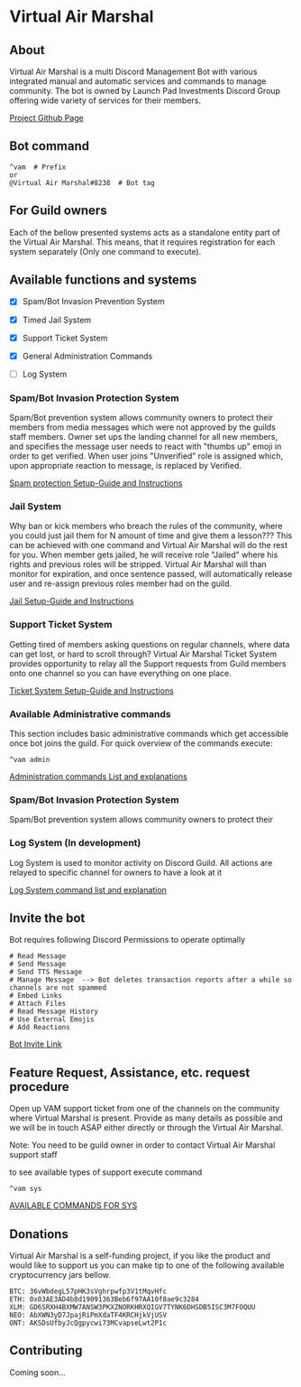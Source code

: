# Virtual Air Marshal

## About

Virtual Air Marshal is a multi Discord Management Bot with various integrated manual and automatic services and commands to manage community.
The bot is owned by Launch Pad Investments Discord Group offering wide variety of services for their members. 

[Project Github Page](https://launch-pad-investments.github.io/virtual-air-marshal/)

## Bot command
```text
^vam  # Prefix
or
@Virtual Air Marshal#8238  # Bot tag
``` 

## For Guild owners
Each of the bellow presented systems acts as a standalone entity part of the Virtual Air Marshal. This means, that 
it requires registration for each system separately (Only one command to execute).

## Available functions and systems
- [x] Spam/Bot Invasion Prevention System
- [x] Timed Jail System
- [x] Support Ticket System
- [x] General Administration Commands
- [ ] Log System



### Spam/Bot Invasion Protection System 
Spam/Bot prevention system allows community owners to protect their members from media messages which were not 
approved by the guilds staff members. Owner set ups the landing channel for all new members, and specifies the message
user needs to react with "thumbs up" emoji in order to get verified. When user joins "Unverified" role is assigned 
which, upon appropriate reaction to message, is replaced by Verified. 

[Spam protection Setup-Guide and Instructions](SPAMPROTECTION.md)

### Jail System 
Why ban or kick members who breach the rules of the community, where you could just jail them for N amount of time and
give them a lesson??? This can be achieved with one command and Virtual Air Marshal will do the rest for you.
When member gets jailed, he will receive role "Jailed" where his rights and previous roles will be stripped. 
Virtual Air Marshal will than monitor for expiration, and once sentence passed, will automatically release user 
and re-assign previous roles member had on the guild. 

[Jail Setup-Guide and Instructions](JAILSYSTEM.md)

### Support Ticket System
Getting tired of members asking questions on regular channels, where data can get lost, or hard to scroll through?
Virtual Air Marshal Ticket System provides opportunity to relay all the Support requests from Guild members onto 
one channel so you can have everything on one place. 

[Ticket System Setup-Guide and Instructions](SUPPORTTICKET.md)

### Available Administrative commands
This section includes basic administrative commands which get accessible once bot joins the guild. For quick overview
of the commands execute:

```text
^vam admin
```

[Administration commands List and explanations](ADMINISTRATOR.md)

### Spam/Bot Invasion Protection System
Spam/Bot prevention system allows community owners to protect their  

### Log System (In development)
Log System is used to monitor activity on Discord Guild. All actions are relayed to specific channel for owners
to have a look at it 

[Log System command list and explanation](LOGSYSTEM.md)


## Invite the bot
Bot requires following Discord Permissions to operate optimally

```text
# Read Message
# Send Message
# Send TTS Message
# Manage Message  --> Bot deletes transaction reports after a while so channels are not spammed
# Embed Links
# Attach Files
# Read Message History
# Use External Emojis 
# Add Reactions
```

[Bot Invite Link](https://discord.com/oauth2/authorize?client_id=706806251321032726&scope=bot&permissions=392256)


## Feature Request, Assistance, etc. request procedure
Open up VAM support ticket from one of the channels on the community where Virtual Marshal is present. Provide as many
details as possible and we will be in touch ASAP either directly or through the Virtual Air Marshal. 

Note: You need to be guild owner in order to contact Virtual Air Marshal support staff

to see available types of support execute command 

```text
^vam sys
```

[AVAILABLE COMMANDS FOR SYS](SYSCOMMANDS.md)


## Donations
Virtual Air Marshal is a self-funding project, if you like the product and would like to support us you 
can make tip to one of the following available cryptocurrency jars bellow.

```text
BTC: 36vWbdegL57pHK3sVghrpwfp3V1tMqvHfc
ETH: 0x03AE3AD4b8d19091363Beb6f97AA10f8ae9c3284
XLM: GD6SRXH4BXMW7ANSW3PKXZNORKHRXQIGV7TYNK6DHSDB5ISC3M7FOQUU
NEO: AbXWN3yD7JpajRiPmXdaTF4KRCHjkVjUSV
ONT: AKSDsUfbyJcQgpycwi73MCvapseLwt2P1c
```

## Contributing
Coming soon...

